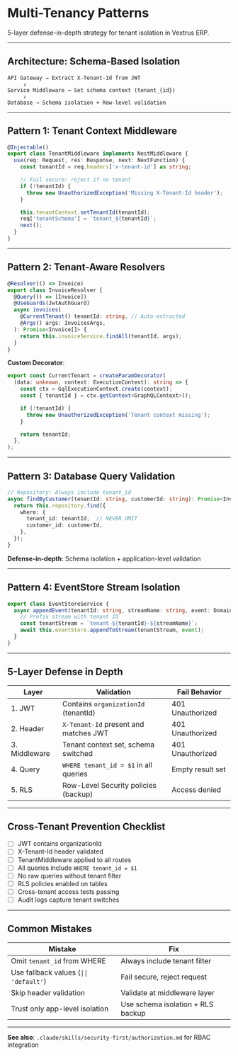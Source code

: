# Multi-Tenancy Patterns

5-layer defense-in-depth strategy for tenant isolation in Vextrus ERP.

---

## Architecture: Schema-Based Isolation

```
API Gateway → Extract X-Tenant-Id from JWT
     ↓
Service Middleware → Set schema context (tenant_{id})
     ↓
Database → Schema isolation + Row-level validation
```

---

## Pattern 1: Tenant Context Middleware

```typescript
@Injectable()
export class TenantMiddleware implements NestMiddleware {
  use(req: Request, res: Response, next: NextFunction) {
    const tenantId = req.headers['x-tenant-id'] as string;

    // Fail secure: reject if no tenant
    if (!tenantId) {
      throw new UnauthorizedException('Missing X-Tenant-Id header');
    }

    this.tenantContext.setTenantId(tenantId);
    req['tenantSchema'] = `tenant_${tenantId}`;
    next();
  }
}
```

---

## Pattern 2: Tenant-Aware Resolvers

```typescript
@Resolver(() => Invoice)
export class InvoiceResolver {
  @Query(() => [Invoice])
  @UseGuards(JwtAuthGuard)
  async invoices(
    @CurrentTenant() tenantId: string, // Auto-extracted
    @Args() args: InvoicesArgs,
  ): Promise<Invoice[]> {
    return this.invoiceService.findAll(tenantId, args);
  }
}
```

**Custom Decorator**:
```typescript
export const CurrentTenant = createParamDecorator(
  (data: unknown, context: ExecutionContext): string => {
    const ctx = GqlExecutionContext.create(context);
    const { tenantId } = ctx.getContext<GraphQLContext>();

    if (!tenantId) {
      throw new UnauthorizedException('Tenant context missing');
    }

    return tenantId;
  },
);
```

---

## Pattern 3: Database Query Validation

```typescript
// Repository: Always include tenant_id
async findByCustomer(tenantId: string, customerId: string): Promise<Invoice[]> {
  return this.repository.find({
    where: {
      tenant_id: tenantId,  // NEVER OMIT
      customer_id: customerId,
    },
  });
}
```

**Defense-in-depth**: Schema isolation + application-level validation

---

## Pattern 4: EventStore Stream Isolation

```typescript
export class EventStoreService {
  async appendEvent(tenantId: string, streamName: string, event: DomainEvent): Promise<void> {
    // Prefix stream with tenant ID
    const tenantStream = `tenant-${tenantId}-${streamName}`;
    await this.eventStore.appendToStream(tenantStream, event);
  }
}
```

---

## 5-Layer Defense in Depth

| Layer | Validation | Fail Behavior |
|-------|-----------|---------------|
| 1. JWT | Contains `organizationId` (tenantId) | 401 Unauthorized |
| 2. Header | `X-Tenant-Id` present and matches JWT | 401 Unauthorized |
| 3. Middleware | Tenant context set, schema switched | 401 Unauthorized |
| 4. Query | `WHERE tenant_id = $1` in all queries | Empty result set |
| 5. RLS | Row-Level Security policies (backup) | Access denied |

---

## Cross-Tenant Prevention Checklist

- [ ] JWT contains organizationId
- [ ] X-Tenant-Id header validated
- [ ] TenantMiddleware applied to all routes
- [ ] All queries include `WHERE tenant_id = $1`
- [ ] No raw queries without tenant filter
- [ ] RLS policies enabled on tables
- [ ] Cross-tenant access tests passing
- [ ] Audit logs capture tenant switches

---

## Common Mistakes

| Mistake | Fix |
|---------|-----|
| Omit `tenant_id` from WHERE | Always include tenant filter |
| Use fallback values (`\|\| 'default'`) | Fail secure, reject request |
| Skip header validation | Validate at middleware layer |
| Trust only app-level isolation | Use schema isolation + RLS backup |

---

**See also**: `.claude/skills/security-first/authorization.md` for RBAC integration
